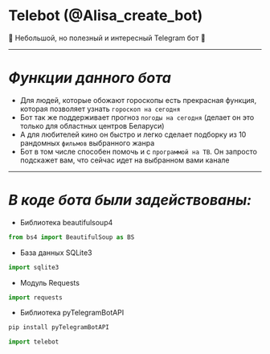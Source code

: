 # Telebot (@Alisa_create_bot)
:hibiscus: Небольшой, но полезный и интересный Telegram бот :hibiscus:
__________
# ***Функции данного бота***
+ Для людей, которые обожают гороскопы есть прекрасная функция, которая позволяет узнать `гороскоп на сегодня`
+ Бот так же поддерживает прогноз `погоды на сегодня` (делает он это только для областных центров Беларуси)
+ А для любителей кино он быстро и легко сделает подборку из 10 рандомных `фильмов` выбранного жанра
+ Бот в том числе способен помочь и с `программой на ТВ`. Он запросто подскажет вам, что сейчас идет на выбранном вами канале
___________
# ***В коде бота были задействованы:***
+ Библиотека beautifulsoup4
```python
from bs4 import BeautifulSoup as BS
```
+ База данных SQLite3
```python
import sqlite3
```
+ Модуль Requests
```python
import requests
```
+ Библиотека pyTelegramBotAPI
```python
pip install pyTelegramBotAPI
```
```python
import telebot
```
